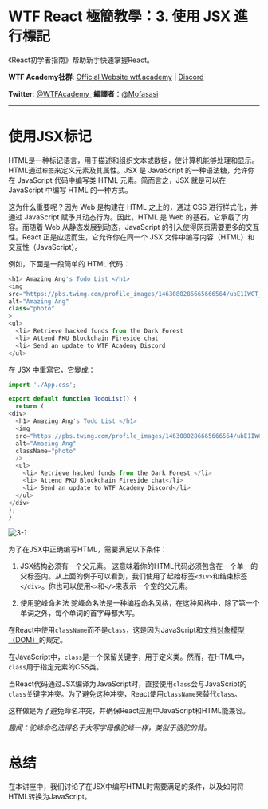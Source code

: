 # WTF React 極簡教學：3. 使用 JSX 進行標記

《React初学者指南》帮助新手快速掌握React。 

**WTF Academy社群**: [Official Website wtf.academy](https://wtf.academy) | [Discord](https://discord.gg/5akcruXrsk)

**Twitter**: [@WTFAcademy_](https://twitter.com/WTFAcademy_) **編譯者**：[@Mofasasi](https://twitter.com/mofasasi)

---

# 使用JSX标记

HTML是一种标记语言，用于描述和组织文本或数据，使计算机能够处理和显示。HTML通过`标签`来定义元素及其属性。JSX 是 JavaScript 的一种语法糖，允许你在 JavaScript 代码中编写类 HTML 元素。简而言之，JSX 就是可以在 JavaScript 中编写 HTML 的一种方式。

这为什么重要呢？因为 Web 是构建在 HTML 之上的，通过 CSS 进行样式化，并通过 JavaScript 赋予其动态行为。因此，HTML 是 Web 的基石，它承载了内容。而随着 Web 从静态发展到动态，JavaScript 的引入使得网页需要更多的交互性。React 正是应运而生，它允许你在同一个 JSX 文件中编写内容（HTML）和交互性（JavaScript）。

例如，下面是一段简单的 HTML 代码：

```javascript
<h1> Amazing Ang's Todo List </h1>
<img
src="https://pbs.twimg.com/profile_images/1463080286665666564/ubE1IWCT_400x400.jpg"
alt="Amazing Ang"
class="photo"
>
<ul>
  <li> Retrieve hacked funds from the Dark Forest
  <li> Attend PKU Blockchain Fireside chat
  <li> Send an update to WTF Academy Discord
</ul>
```
在 JSX 中重寫它，它變成：

```javascript
import './App.css';

export default function TodoList() {
  return (
<div>
  <h1> Amazing Ang's Todo List </h1>
  <img
  src="https://pbs.twimg.com/profile_images/1463080286665666564/ubE1IWCT_400x400.jpg"
  alt="Amazing Ang"
  className="photo"
  />
  <ul>
    <li> Retrieve hacked funds from the Dark Forest </li>
    <li> Attend PKU Blockchain Fireside chat</li>
    <li> Send an update to WTF Academy Discord</li>
  </ul>
</div>
);
}
```
![3-1](./img/3-1.png) 

为了在JSX中正确编写HTML，需要满足以下条件：

1. JSX结构必须有一个父元素。
这意味着你的HTML代码必须包含在一个单一的父标签内。从上面的例子可以看到，我们使用了起始标签`<div>`和结束标签`</div>`。你也可以使用`<>`和`</>`来表示一个空的父元素。

2. 使用驼峰命名法
驼峰命名法是一种编程命名风格，在这种风格中，除了第一个单词之外，每个单词的首字母都大写。

在React中使用`className`而不是`class`，这是因为JavaScript和[文档对象模型（DOM）](https://developer.mozilla.org/en-US/docs/Web/API/Element/className)的规定。

在JavaScript中，`class`是一个保留关键字，用于定义类。然而，在HTML中，`class`用于指定元素的CSS类。

当React代码通过JSX编译为JavaScript时，直接使用`class`会与JavaScript的`class`关键字冲突。为了避免这种冲突，React使用`className`来替代`class`。

这样做是为了避免命名冲突，并确保React应用中JavaScript和HTML能兼容。

_趣闻：驼峰命名法得名于大写字母像驼峰一样，类似于骆驼的背。_

# 总结

在本讲座中，我们讨论了在JSX中编写HTML时需要满足的条件，以及如何将HTML转换为JavaScript。
